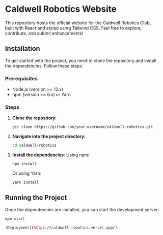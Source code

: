 # Caldwell Robotics Website

This repository hosts the official website for the Caldwell Robotics Club, built with React and styled using Tailwind CSS. Feel free to explore, contribute, and submit enhancements!

## Installation

To get started with the project, you need to clone the repository and install the dependencies. Follow these steps:

### Prerequisites
- Node.js (version >= 12.x)
- npm (version >= 6.x) or Yarn

### Steps

1. **Clone the repository**:
    ```bash
    git clone https://github.com/your-username/caldwell-robotics.git
    ```

2. **Navigate into the project directory**:
    ```bash
    cd caldwell-robotics
    ```

3. **Install the dependencies**:
    Using npm:
    ```bash
    npm install
    ```
    Or using Yarn:
    ```bash
    yarn install
    ```

## Running the Project

Once the dependencies are installed, you can start the development server:

```bash
npm start

[Deployment](https://caldwell-robotics.vercel.app/)
